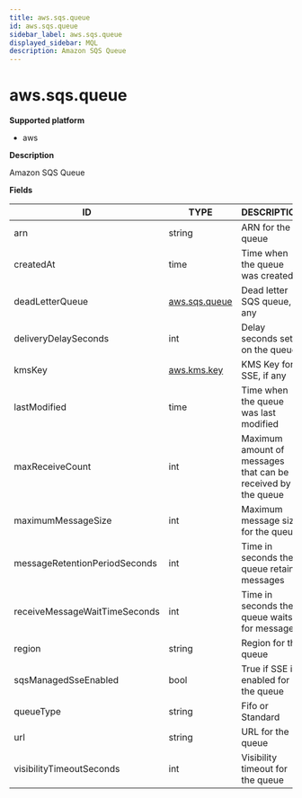 ```yaml
---
title: aws.sqs.queue
id: aws.sqs.queue
sidebar_label: aws.sqs.queue
displayed_sidebar: MQL
description: Amazon SQS Queue
---
```


# aws.sqs.queue

**Supported platform**

- aws

**Description**

Amazon SQS Queue

**Fields**

| ID                            | TYPE                              | DESCRIPTION                                                  |
| ----------------------------- | --------------------------------- | ------------------------------------------------------------ |
| arn                           | string                            | ARN for the queue                                            |
| createdAt                     | time                              | Time when the queue was created                              |
| deadLetterQueue               | [aws.sqs.queue](aws.sqs.queue.md) | Dead letter SQS queue, if any                                |
| deliveryDelaySeconds          | int                               | Delay seconds set on the queue                               |
| kmsKey                        | [aws.kms.key](aws.kms.key.md)     | KMS Key for SSE, if any                                      |
| lastModified                  | time                              | Time when the queue was last modified                        |
| maxReceiveCount               | int                               | Maximum amount of messages that can be received by the queue |
| maximumMessageSize            | int                               | Maximum message size for the queue                           |
| messageRetentionPeriodSeconds | int                               | Time in seconds the queue retains messages                   |
| receiveMessageWaitTimeSeconds | int                               | Time in seconds the queue waits for messages                 |
| region                        | string                            | Region for the queue                                         |
| sqsManagedSseEnabled          | bool                              | True if SSE is enabled for the queue                         |
| queueType                     | string                            | Fifo or Standard                                             |
| url                           | string                            | URL for the queue                                            |
| visibilityTimeoutSeconds      | int                               | Visibility timeout for the queue                             |
